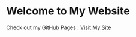 # Welcome to My Website

Check out my GitHub Pages : [Visit My Site](https://claranatalie01.github.io/website-name/)
